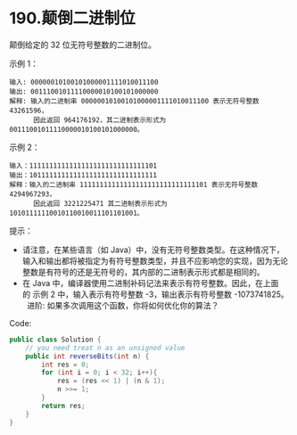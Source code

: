 # 190.颠倒二进制位

颠倒给定的 32 位无符号整数的二进制位。

示例 1：
```
输入: 00000010100101000001111010011100
输出: 00111001011110000010100101000000
解释: 输入的二进制串 00000010100101000001111010011100 表示无符号整数 43261596，
      因此返回 964176192，其二进制表示形式为 00111001011110000010100101000000。
```
示例 2：
```
输入：11111111111111111111111111111101
输出：10111111111111111111111111111111
解释：输入的二进制串 11111111111111111111111111111101 表示无符号整数 4294967293，
      因此返回 3221225471 其二进制表示形式为 10101111110010110010011101101001。
```

提示：

* 请注意，在某些语言（如 Java）中，没有无符号整数类型。在这种情况下，输入和输出都将被指定为有符号整数类型，并且不应影响您的实现，因为无论整数是有符号的还是无符号的，其内部的二进制表示形式都是相同的。
* 在 Java 中，编译器使用二进制补码记法来表示有符号整数。因此，在上面的 示例 2 中，输入表示有符号整数 -3，输出表示有符号整数 -1073741825。
 
进阶:
如果多次调用这个函数，你将如何优化你的算法？

Code:
```java
public class Solution {
    // you need treat n as an unsigned value
    public int reverseBits(int n) {
        int res = 0;
        for (int i = 0; i < 32; i++){
            res = (res << 1) | (n & 1);
            n >>= 1;
        }
        return res;
    }
}
```